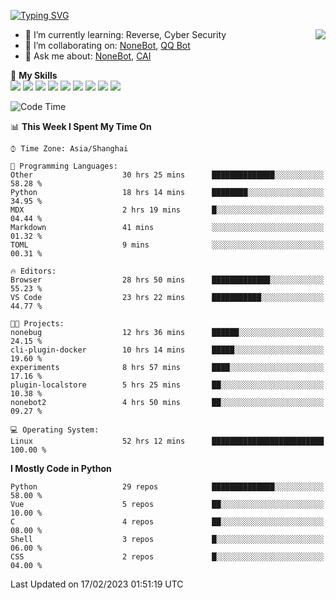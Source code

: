 [![Typing SVG](https://readme-typing-svg.herokuapp.com?size=25&duration=2500&color=8C43EA&vCenter=true&width=200&height=40&lines=Hi+there+%F0%9F%91%8B%F0%9F%8F%BB;I'm+yanyongyu)](https://git.io/typing-svg)

<a href="#">
  <img align="right" src="https://github-readme-stats.vercel.app/api?username=yanyongyu&count_private=true&show_icons=true&bg_color=15,f2f7fd,E0EAFC" />
</a>

- 🌱 I’m currently learning: Reverse, Cyber Security
- 👯 I’m collaborating on: [NoneBot](https://github.com/nonebot), [QQ Bot](https://github.com/Mrs4s/go-cqhttp)
- 💬 Ask me about: [NoneBot](https://github.com/nonebot), [CAI](https://github.com/cscs181/CAI)

🌟 **My Skills**  
![](https://img.shields.io/badge/-Python-3e74a2?style=flat-square&logo=Python&logoColor=fff)
![](https://img.shields.io/badge/-Node.js-339933?style=flat-square&logo=Node.js&logoColor=fff)
![](https://img.shields.io/badge/-Vue-4fc08d?style=flat-square&logo=Vue.js&logoColor=fff)
![](https://img.shields.io/badge/-React-2d98ce?style=flat-square&logo=React&logoColor=fff)
![](https://img.shields.io/badge/-Docker-2496ED?style=flat-square&logo=Docker&logoColor=fff)
![](https://img.shields.io/badge/-Linux-000000?style=flat-square&logo=Linux&logoColor=fff)
![](https://img.shields.io/badge/-MySQL-4479A1?style=flat-square&logo=MySQL&logoColor=fff)
![](https://img.shields.io/badge/-Redis-DC382D?style=flat-square&logo=Redis&logoColor=fff)
![](https://img.shields.io/badge/-MongoDB-47A248?style=flat-square&logo=MongoDB&logoColor=fff)

<!--START_SECTION:waka-->
![Code Time](http://img.shields.io/badge/Code%20Time-3%2C806%20hrs%2015%20mins-blue)

📊 **This Week I Spent My Time On** 

```text
⌚︎ Time Zone: Asia/Shanghai

💬 Programming Languages: 
Other                    30 hrs 25 mins      ██████████████░░░░░░░░░░░   58.28 % 
Python                   18 hrs 14 mins      ████████░░░░░░░░░░░░░░░░░   34.95 % 
MDX                      2 hrs 19 mins       █░░░░░░░░░░░░░░░░░░░░░░░░   04.44 % 
Markdown                 41 mins             ░░░░░░░░░░░░░░░░░░░░░░░░░   01.32 % 
TOML                     9 mins              ░░░░░░░░░░░░░░░░░░░░░░░░░   00.31 % 

🔥 Editors: 
Browser                  28 hrs 50 mins      █████████████░░░░░░░░░░░░   55.23 % 
VS Code                  23 hrs 22 mins      ███████████░░░░░░░░░░░░░░   44.77 % 

🐱‍💻 Projects: 
nonebug                  12 hrs 36 mins      ██████░░░░░░░░░░░░░░░░░░░   24.15 % 
cli-plugin-docker        10 hrs 14 mins      █████░░░░░░░░░░░░░░░░░░░░   19.60 % 
experiments              8 hrs 57 mins       ████░░░░░░░░░░░░░░░░░░░░░   17.16 % 
plugin-localstore        5 hrs 25 mins       ██░░░░░░░░░░░░░░░░░░░░░░░   10.38 % 
nonebot2                 4 hrs 50 mins       ██░░░░░░░░░░░░░░░░░░░░░░░   09.27 % 

💻 Operating System: 
Linux                    52 hrs 12 mins      █████████████████████████   100.00 % 

```

**I Mostly Code in Python** 

```text
Python                   29 repos            ██████████████░░░░░░░░░░░   58.00 % 
Vue                      5 repos             ██░░░░░░░░░░░░░░░░░░░░░░░   10.00 % 
C                        4 repos             ██░░░░░░░░░░░░░░░░░░░░░░░   08.00 % 
Shell                    3 repos             █░░░░░░░░░░░░░░░░░░░░░░░░   06.00 % 
CSS                      2 repos             █░░░░░░░░░░░░░░░░░░░░░░░░   04.00 % 

```



 Last Updated on 17/02/2023 01:51:19 UTC
<!--END_SECTION:waka-->

